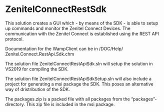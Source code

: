 # ZenitelConnectRestSdk

This solution creates a GUI which - by means of the SDK - is able to setup up commands and monitor the Zenitel Connect Devices.
The communication with the Zenitel Connect is established using the REST API protocol.


Documentation for the WampClient can be in /DOC/Help/ Zenitel.Connect.RestApi.Sdk.chm

The solution file  ZenitelConnectRestApiSdk.sln will setup the solution in VS2019 for compiling the SDK.

The solution file ZenitelConnectRestApiSdkSetup.sln will also include a project for generating a msi package the SDK.
This poses an alternative way of dristribution of the SDK. 

The packages.zip is a packed file with all packages from the “packages”-directory. This zip file is included in the msi package.
